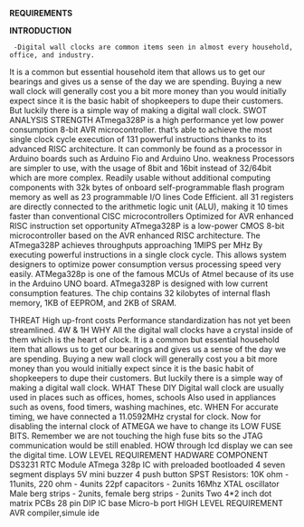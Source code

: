 **REQUIREMENTS**

  **INTRODUCTION**
  
     -Digital wall clocks are common items seen in almost every household, office, and industry.

It is a common but essential household item that allows us to get our bearings and gives us a sense of the day we are spending.
Buying a new wall clock will generally cost you a bit more money than you would initially expect since it is the basic habit of shopkeepers to dupe their customers.
But luckily there is a simple way of making a digital wall clock.
SWOT ANALYSIS
STRENGTH
ATmega328P is a high performance yet low power consumption 8-bit AVR microcontroller.
that’s able to achieve the most single clock cycle execution of 131 powerful instructions thanks to its advanced RISC architecture.
It can commonly be found as a processor in Arduino boards such as Arduino Fio and Arduino Uno.
weakness
Processors are simpler to use, with the usage of 8bit and 16bit instead of 32/64bit which are more complex.
Readily usable without additional computing components with 32k bytes of onboard self-programmable flash program memory as well as 23 programmable I/O lines Code Efficient.
all 31 registers are directly connected to the arithmetic logic unit (ALU), making it 10 times faster than conventional CISC microcontrollers
Optimized for AVR enhanced RISC instruction set
opportunity
ATmega328P is a low-power CMOS 8-bit microcontroller based on the AVR enhanced RISC architecture. The ATmega328P achieves throughputs approaching 1MIPS per MHz By executing powerful instructions in a single clock cycle. This allows system designers to optimize power consumption versus processing speed very easily. ATMega328p is one of the famous MCUs of Atmel because of its use in the Arduino UNO board. ATmega328P is designed with low current consumption features. The chip contains 32 kilobytes of internal flash memory, 1KB of EEPROM, and 2KB of SRAM.

THREAT
High up-front costs
Performance standardization has not yet been streamlined.
4W & 1H
WHY
All the digital wall clocks have a crystal inside of them which is the heart of clock.
It is a common but essential household item that allows us to get our bearings and gives us a sense of the day we are spending.
Buying a new wall clock will generally cost you a bit more money than you would initially expect since it is the basic habit of shopkeepers to dupe their customers.
But luckily there is a simple way of making a digital wall clock.
WHAT
These DIY Digital wall clock are usually used in places such as offices, homes, schools
Also used in appliances such as ovens, food timers, washing machines, etc.
WHEN
For accurate timing, we have connected a 11.0592MHz crystal for clock.
Now for disabling the internal clock of ATMEGA we have to change its LOW FUSE BITS.
Remember we are not touching the high fuse bits so the JTAG communication would be still enabled.
HOW
through lcd display we can see the digital time.
LOW LEVEL REQUIREMENT
HADWARE COMPONENT
DS3231 RTC Module
ATmega 328p IC with preloaded bootloaded
4 seven segment displays
5V mini buzzer
4 push button SPST
Resistors: 10K ohm - 11units, 220 ohm - 4units
22pf capacitors - 2units
16Mhz XTAL oscillator
Male berg strips - 2units, female berg strips - 2units
Two 4*2 inch dot matrix PCBs
28 pin DIP IC base
Micro-b port
HIGH LEVEL REQUIREMENT
AVR compiler,simule ide
